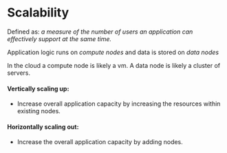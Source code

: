 # Scalability

Defined as: *a measure of the number of users an application can effectively support at the same time.*

Application logic runs on *compute nodes* and data is stored on *data nodes*

In the cloud a compute node is likely a vm. A data node is likely a cluster of servers.

#### Vertically scaling up:

- Increase overall application capacity by increasing the resources within existing nodes.

#### Horizontally scaling out:

- Increase the overall application capacity by adding nodes.
